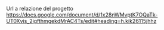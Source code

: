 Url a relazione del progetto
https://docs.google.com/document/d/1x28nWMvptK7OQaTk-UT0Xvis_2igfthmgekdMrAC4Ts/edit#heading=h.kik26115jhhz
